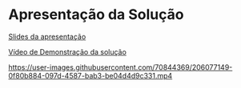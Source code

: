 # Apresentação da Solução

[Slides da apresentação](Projeto%20grupo%209.pdf)

[Vídeo de Demonstração da solução](V%C3%ADdeo%20demonstra%C3%A7%C3%A3o%20da%20solu%C3%A7%C3%A3o.mp4)




https://user-images.githubusercontent.com/70844369/206077149-0f80b884-097d-4587-bab3-be04d4d9c331.mp4

